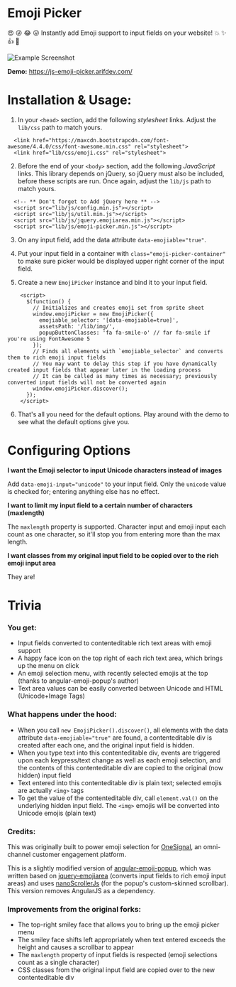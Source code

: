 # Emoji Picker

:heart_eyes: :stuck_out_tongue_winking_eye: :joy: :stuck_out_tongue: Instantly add Emoji support to input fields on your website! :boom: :sparkles: :thumbsup: :metal:

<!-- use js-emoji-picker for npm -->

![Example Screenshot](https://raw.githubusercontent.com/jmadler/emoji-picker/main/screenshot.png)

**Demo:** https://js-emoji-picker.arifdev.com/

# Installation & Usage:

1. In your `<head>` section, add the following *stylesheet* links. Adjust the `lib/css` path to match yours.

  ```
    <link href="https://maxcdn.bootstrapcdn.com/font-awesome/4.4.0/css/font-awesome.min.css" rel="stylesheet">
    <link href="lib/css/emoji.css" rel="stylesheet">
  ```

2. Before the end of your `<body>` section, add the following *JavaScript* links. This library depends on jQuery, so jQuery must also be included, before these scripts are run. Once again, adjust the `lib/js` path to match yours.

  ```
    <!-- ** Don't forget to Add jQuery here ** -->
    <script src="lib/js/config.min.js"></script>
    <script src="lib/js/util.min.js"></script>
    <script src="lib/js/jquery.emojiarea.min.js"></script>
    <script src="lib/js/emoji-picker.min.js"></script>
  ```

3. On any input field, add the data attribute `data-emojiable="true"`.

4. Put your input field in a container with `class="emoji-picker-container"` to make sure picker would be displayed upper right corner of the input field.

5. Create a new `EmojiPicker` instance and bind it to your input field.

```
    <script>
      $(function() {
        // Initializes and creates emoji set from sprite sheet
        window.emojiPicker = new EmojiPicker({
          emojiable_selector: '[data-emojiable=true]',
          assetsPath: '/lib/img/',
          popupButtonClasses: 'fa fa-smile-o' // far fa-smile if you're using FontAwesome 5
        });
        // Finds all elements with `emojiable_selector` and converts them to rich emoji input fields
        // You may want to delay this step if you have dynamically created input fields that appear later in the loading process
        // It can be called as many times as necessary; previously converted input fields will not be converted again
        window.emojiPicker.discover();
      });
    </script>
```

6. That's all you need for the default options. Play around with the demo to see what the default options give you.

# Configuring Options

**I want the Emoji selector to input Unicode characters instead of images**

Add `data-emoji-input="unicode"` to your input field. Only the `unicode` value is checked for; entering anything else has no effect.

**I want to limit my input field to a certain number of characters (maxlength)**

The `maxlength` property is supported. Character input and emoji input each count as one character, so it'll stop you from entering more than the max length.

**I want classes from my original input field to be copied over to the rich emoji input area**

They are!

# Trivia

### You get:
  - Input fields converted to contenteditable rich text areas with emoji support
  - A happy face icon on the top right of each rich text area, which brings up the menu on click
  - An emoji selection menu, with recently selected emojis at the top (thanks to angular-emoji-popup's author)
  - Text area values can be easily converted between Unicode and HTML (Unicode+Image Tags)

### What happens under the hood:
  - When you call `new EmojiPicker().discover()`, all elements with the data attribute `data-emojiable="true"` are found, a contenteditable div is created after each one, and the original input field is hidden.
  - When you type text into this contenteditable div, events are triggered upon each keypress/text change as well as each emoji selection, and the contents of this contenteditable div are copied to the original (now hidden) input field
  - Text entered into this contenteditable div is plain text; selected emojis are actually `<img>` tags
  - To get the value of the contenteditable div, call `element.val()` on the underlying hidden input field. The `<img>` emojis will be converted into Unicode emojis (plain text)

### Credits:

This was originally built to power emoji selection for [OneSignal](https://onesignal.com), an omni-channel customer engagement platform.

This is a slightly modified version of [angular-emoji-popup](https://github.com/Coraza/angular-emoji-popup), which was written based on [jquery-emojiarea](https://github.com/diy/jquery-emojiarea) (converts input fields to rich emoji input areas) and uses [nanoScrollerJs](https://github.com/jamesflorentino/nanoScrollerJS) (for the popup's custom-skinned scrollbar). This version removes AngularJS as a dependency.

### Improvements from the original forks:
  - The top-right smiley face that allows you to bring up the emoji picker menu
  - The smiley face shifts left appropriately when text entered exceeds the height and causes a scrollbar to appear
  - The `maxlength` property of input fields is respected (emoji selections count as a single character)
  - CSS classes from the original input field are copied over to the new contenteditable div

